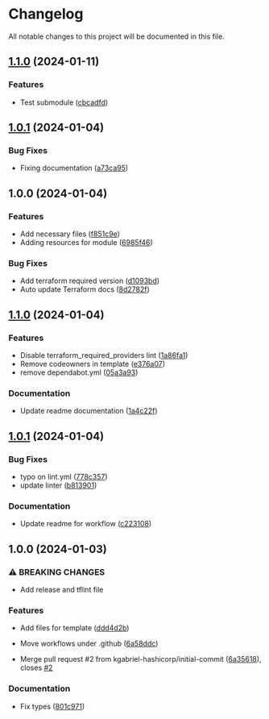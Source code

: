 # Changelog

All notable changes to this project will be documented in this file.

## [1.1.0](https://github.com/kgabriel-hashicorp/terraform-aws-iam-role-and-policy-v4/compare/v1.0.1...v1.1.0) (2024-01-11)


### Features

* Test submodule ([cbcadfd](https://github.com/kgabriel-hashicorp/terraform-aws-iam-role-and-policy-v4/commit/cbcadfd03a7868f1ef0253e6fa7c5a26c4526130))

## [1.0.1](https://github.com/kgabriel-hashicorp/terraform-aws-iam-role-and-policy-v4/compare/v1.0.0...v1.0.1) (2024-01-04)


### Bug Fixes

* Fixing documentation ([a73ca95](https://github.com/kgabriel-hashicorp/terraform-aws-iam-role-and-policy-v4/commit/a73ca95e6410565b7238771abd78f6eff4f89ff9))

## 1.0.0 (2024-01-04)


### Features

* Add necessary files ([f851c9e](https://github.com/kgabriel-hashicorp/terraform-aws-iam-role-and-policy-v4/commit/f851c9e68d1bee6009f70586e1b42261c49aace2))
* Adding resources for module ([6985f46](https://github.com/kgabriel-hashicorp/terraform-aws-iam-role-and-policy-v4/commit/6985f46e63a9b075ed372c22d50fa8237aa269f4))


### Bug Fixes

* Add terraform required version ([d1093bd](https://github.com/kgabriel-hashicorp/terraform-aws-iam-role-and-policy-v4/commit/d1093bd93fab307f4e76992e57bf7cbfc12db4a7))
* Auto update Terraform docs ([8d2782f](https://github.com/kgabriel-hashicorp/terraform-aws-iam-role-and-policy-v4/commit/8d2782f3c5a6570fa884be50542353755f7692b6))

## [1.1.0](https://github.com/kgabriel-hashicorp/terraform-module-template/compare/v1.0.1...v1.1.0) (2024-01-04)


### Features

* Disable terraform_required_providers lint ([1a86fa1](https://github.com/kgabriel-hashicorp/terraform-module-template/commit/1a86fa180d601e25b7b0d803b0d28bfbe9611397))
* Remove codeowners in template ([e376a07](https://github.com/kgabriel-hashicorp/terraform-module-template/commit/e376a07e779e54b629d0d38968f5b8f75ae589b9))
* remove dependabot.yml ([05a3a93](https://github.com/kgabriel-hashicorp/terraform-module-template/commit/05a3a934407dd408fa99162f183b138457827cbb))


### Documentation

* Update readme documentation ([1a4c22f](https://github.com/kgabriel-hashicorp/terraform-module-template/commit/1a4c22f5e781c35ed859c97226b22b1fd6d699b9))

## [1.0.1](https://github.com/kgabriel-hashicorp/terraform-module-template/compare/v1.0.0...v1.0.1) (2024-01-04)


### Bug Fixes

* typo on lint.yml ([778c357](https://github.com/kgabriel-hashicorp/terraform-module-template/commit/778c357c43e7e6e16b15e57b4ef4f7426dc963e6))
* update linter ([b813901](https://github.com/kgabriel-hashicorp/terraform-module-template/commit/b813901976bb1401b4b327474cce08ba13b03816))


### Documentation

* Update readme for workflow ([c223108](https://github.com/kgabriel-hashicorp/terraform-module-template/commit/c22310817b3b6c90484bfb6dd67ad4ce25d1b8f0))

## 1.0.0 (2024-01-03)


### ⚠ BREAKING CHANGES

* Add release and tflint file

### Features

* Add files for template ([ddd4d2b](https://github.com/kgabriel-hashicorp/terraform-module-template/commit/ddd4d2b91eea994054d0312114fca7c2f756f3a8))
* Move workflows under .github ([6a58ddc](https://github.com/kgabriel-hashicorp/terraform-module-template/commit/6a58ddc5851fa54b23aad62cba4f6ccd727acbe9))


* Merge pull request #2 from kgabriel-hashicorp/initial-commit ([6a35618](https://github.com/kgabriel-hashicorp/terraform-module-template/commit/6a35618655c8c414fa535261dad16b50664599b0)), closes [#2](https://github.com/kgabriel-hashicorp/terraform-module-template/issues/2)


### Documentation

* Fix types ([801c971](https://github.com/kgabriel-hashicorp/terraform-module-template/commit/801c9715a01239bd57e70fb7626400523bb72487))
